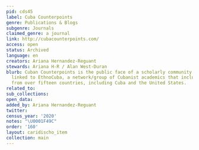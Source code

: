 ```yaml
---
pid: cds45
label: Cuba Counterpoints
genre: Publications & Blogs
subgenre: Journals
claimed_genre: a journal
link: http://cubacounterpoints.com/
access: open
status: Archived
language: en
creators: Ariana Hernandez-Reguant
stewards: Ariana H-R / Alan West-Duran
blurb: Cuban Counterpoints is the public face of a scholarly community. It is a project
  linked to EthnoCuba, a network/group of Cubanist academics that includes residents
  from over fifteen countries, including Cuba and the United States.
related_to:
sub_collections:
open_data:
added_by: Ariana Hernandez-Reguant
twitter:
census_year: '2020'
notes: "\U0001F49C"
order: '160'
layout: caridischo_item
collection: main
---
```

